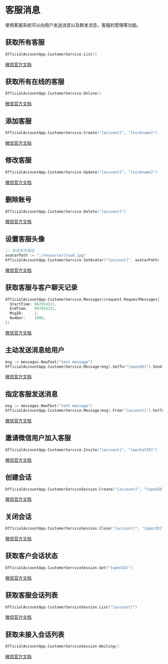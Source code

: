 # 客服消息

使用客服系统可以向用户发送消息以及群发消息，客服的管理等功能。

## 获取所有客服
``` go
OfficialAccountApp.CustomerService.List()
``` 
[微信官方文档](https://developers.weixin.qq.com/doc/offiaccount/Customer_Service/Customer_Service_Management.html#0)
## 获取所有在线的客服 
``` go
OfficialAccountApp.CustomerService.Online()
``` 
[微信官方文档](https://developers.weixin.qq.com/doc/offiaccount/Customer_Service/Customer_Service_Management.html#2)
## 添加客服 
``` go
OfficialAccountApp.CustomerService.Create("[account]", "[nickname]")
``` 
[微信官方文档]()
## 修改客服 
``` go
OfficialAccountApp.CustomerService.Update("[account]", "[nickname]")
``` 
[微信官方文档]()
## 删除账号 
``` go
OfficialAccountApp.CustomerService.Delete("[account]")
``` 
[微信官方文档]()
## 设置客服头像 
``` go
// 本地文件路径
avatarPath := "./resource/cloud.jpg"
OfficialAccountApp.CustomerService.SetAvatar("[account]", avatarPath)
``` 
[微信官方文档]()
## 获取客服与客户聊天记录 
``` go
OfficialAccountApp.CustomerService.Messages(&request.RequestMessages{
  StartTime: 987654321,
  EndTime:   987654321,
  MsgID:     1,
  Number:    1000,
})
``` 
[微信官方文档](https://developers.weixin.qq.com/doc/offiaccount/Customer_Service/Obtain_chat_transcript.html)

## 主动发送消息给用户 
``` go
msg := messages.NewText("test message")
OfficialAccountApp.CustomerService.Message(msg).SetTo("[openID]").Send()
``` 
[微信官方文档](https://developers.weixin.qq.com/doc/offiaccount/Message_Management/Service_Center_messages.html#%E5%AE%A2%E6%9C%8D%E6%8E%A5%E5%8F%A3-%E5%8F%91%E6%B6%88%E6%81%AF)

## 指定客服发送消息 
``` go
msg := messages.NewText("test message")
OfficialAccountApp.CustomerService.Message(msg).From("[account]").SetTo("[openID]").Send()
``` 
[微信官方文档](https://developers.weixin.qq.com/doc/offiaccount/Message_Management/Service_Center_messages.html#%E5%AE%A2%E6%9C%8D%E6%8E%A5%E5%8F%A3-%E5%8F%91%E6%B6%88%E6%81%AF)

## 邀请微信用户加入客服
``` go
OfficialAccountApp.CustomerService.Invite("[account]", "[wechatID]")
``` 
[微信官方文档](https://developers.weixin.qq.com/doc/offiaccount/Customer_Service/Customer_Service_Management.html#3)

## 创建会话 
``` go
OfficialAccountApp.CustomerServiceSession.Create("[account]", "[openID]")
``` 
[微信官方文档](https://developers.weixin.qq.com/doc/offiaccount/Customer_Service/Session_control.html)
## 关闭会话 
``` go
OfficialAccountApp.CustomerServiceSession.Close("[account]", "[openID]")
``` 
[微信官方文档](https://developers.weixin.qq.com/doc/offiaccount/Customer_Service/Session_control.html)
## 获取客户会话状态 
``` go
OfficialAccountApp.CustomerServiceSession.Get("[openID]")
``` 
[微信官方文档](https://developers.weixin.qq.com/doc/offiaccount/Customer_Service/Session_control.html)
## 获取客服会话列表 
``` go
OfficialAccountApp.CustomerServiceSession.List("[account]")
``` 
[微信官方文档](https://developers.weixin.qq.com/doc/offiaccount/Customer_Service/Session_control.html)
## 获取未接入会话列表 
``` go
OfficialAccountApp.CustomerServiceSession.Waiting()
``` 
[微信官方文档](https://developers.weixin.qq.com/doc/offiaccount/Customer_Service/Session_control.html)
